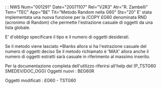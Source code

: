  :  : NWS Num="001291" Date="20071107" Rel="V2R3" Atr="R. Zambelli" Tem="TEC" App="B£" Tit="Metodo Random nella G60" Sts="20"
E' stata implementata una nuova funzione per la /COPY £G60 denominata RND (acronimo di Random) che
permette l'estrazione casuale di oggetti da una lista globale.

E' d'obbligo specificare il tipo e il numero di oggetti desiderati.

Se il metodo viene lasciato *Blanks allora si ha l'estrazione casuale del numero di oggetti deciso
Se il metodo richiamato è 'MAX' allora anche il numero di oggetti estratti sarà casuale in riferimento al massimo inserito.

Per la documentazione completa dell'utilizzo riferirsi all'help del (P_TSTG60  SMEDEV/DOC_OGG) 
Oggetti nuovi : 
B£G60R

Oggetti modificati : 
£G60 - TSTG60


